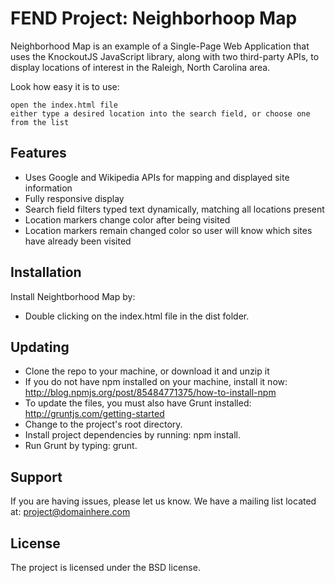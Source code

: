 FEND Project: Neighborhoop Map
========

Neighborhood Map is an example of a Single-Page Web Application that uses the KnockoutJS
JavaScript library, along with two third-party APIs, to display locations of interest
in the Raleigh, North Carolina area.

Look how easy it is to use:

    open the index.html file
    either type a desired location into the search field, or choose one from the list


Features
--------

- Uses Google and Wikipedia APIs for mapping and displayed site information
- Fully responsive display
- Search field filters typed text dynamically, matching all locations present
- Location markers change color after being visited
- Location markers remain changed color so user will know which sites have already been visited


Installation
------------

Install Neightborhood Map by:

- Double clicking on the index.html file in the dist folder.

	
Updating
--------

- Clone the repo to your machine, or download it and unzip it
- If you do not have npm installed on your machine, install it now: http://blog.npmjs.org/post/85484771375/how-to-install-npm
- To update the files, you must also have Grunt installed: http://gruntjs.com/getting-started
- Change to the project's root directory.
- Install project dependencies by running: npm install.
- Run Grunt by typing: grunt.


Support
-------

If you are having issues, please let us know.
We have a mailing list located at: project@domainhere.com


License
-------

The project is licensed under the BSD license.
